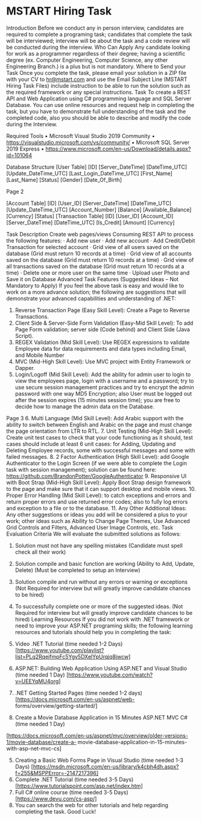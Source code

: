 # MSTART Hiring Task
Introduction
Before we conduct any in person interview, candidates are required to complete a programing task; candidates
that complete the task will be interviewed; interview will be about the task and a code review will be conducted
during the interview.
Who Can Apply
Any candidate looking for work as a programmer regardless of their degree; having a scientific degree (ex.
Computer Engineering, Computer Science, any other Engineering Branch.) is a plus but is not mandatory.
Where to Send your Task
Once you complete the task, please email your solution in a ZIP file with your CV to hr@mstart.com and use the
Email Subject Line (MSTART Hiring Task Files) include instruction to be able to run the solution such as the
required framework or any special instructions.
Task
To create a REST API and Web Application using C# programming language and SQL Server Database.
You can use online resources and request help in completing the task, but you have to demonstrate full
understanding of the task and the completed code, also you should be able to describe and modify the code during
the Interview.

Required Tools
• Microsoft Visual Studio 2019 Community
• https://visualstudio.microsoft.com/vs/community/
• Microsoft SQL Server 2019 Express
• https://www.microsoft.com/en-us/Download/details.aspx?id=101064

Database Structure
[User Table]
[ID]
[Server_DateTime]
[DateTime_UTC]
[Update_DateTime_UTC]
[Last_Login_DateTime_UTC]
[First_Name]
[Last_Name]
[Status]
[Gender]
[Date_Of_Birth]

Page 2

[Account Table]
[ID]
[User_ID]
[Server_DateTime]
[DateTime_UTC]
[Update_DateTime_UTC]
[Account_Number]
[Balance]
[Available_Balance]
[Currency]
[Status]
[Transaction Table]
[ID]
[User_ID]
[Account_ID]
[Server_DateTime]
[DateTime_UTC]
[Is_Credit]
[Amount]
[Currency]

Task Description
Create web pages/views Consuming REST API to process the following features:
· Add new user
· Add new account
· Add Credit/Debit Transaction for selected account
· Grid view of all users saved on the database (Grid must return 10 records at a time)
· Grid view of all accounts saved on the database (Grid must return 10 records at a time)
· Grid view of all transactions saved on the database (Grid must return 10 records at a time)
· Delete one or more user on the same time
· Upload user Photo and Save it on Database
Advanced Task Features (Suggested Ideas – Not Mandatory to Apply)
If you feel the above task is easy and would like to work on a more advance solution; the following are suggestions
that will demonstrate your advanced capabilities and understanding of .NET:
1. Reverse Transaction Page (Easy Skill Level): Create a Page to Reverse Transactions.
2. Client Side & Server-Side Form Validation (Easy-Mid Skill Level): To add Page Form validation; server
side (Code behind) and Client Side (Java Script).
3. REGEX Validation (Mid Skill Level): Use REGEX expressions to validate Employee data for data
requirements and data types including Email, and Mobile Number
4. MVC (Mid-High Skill Level): Use MVC project with Entity Framework or Dapper.
5. Login/Logoff (Mid Skill Level): Add the ability for admin user to login to view the employees page, login
with a username and a password; try to use secure session management practices and try to encrypt the
admin password with one way MD5 Encryption; also User must be logged out after the session expires (15
minutes session time); you are free to decide how to manage the admin data on the Database.

Page 3
6. Multi Language (Mid Skill Level): Add Arabic support with the ability to switch between English and
Arabic on the page and must change the page orientation from LTR to RTL.
7. Unit Testing (Mid-High Skill Level): Create unit test cases to check that your code functioning as it
should, test cases should include at least 6 unit cases: for Adding, Updating and Deleting Employee records,
some with successful messages and some with failed messages.
8. 2 Factor Authentication (High Skill Level): add Google Authenticator to the Login Screen (if we were
able to complete the Login task with session management); solution can be found here:
https://github.com/BrandonPotter/GoogleAuthenticator
9. Responsive UI with Boot Strap (Mid-High Skill Level): Apply Boot Strap design framework to the page
and make sure that it can support desktop and mobile views.
10. Proper Error Handling (Mid Skill Level): to catch exceptions and errors and return proper errors and
use returned error codes; also to fully log errors and exception to a file or to the database.
11. Any Other Additional Ideas: Any other suggestions or ideas you add will be considered a plus to your
work; other ideas such as Ability to Change Page Themes, Use Advanced Grid Controls and Filters,
Advanced User Image Controls, etc.
Task Evaluation Criteria
We will evaluate the submitted solutions as follows:
1. Solution must not have any spelling mistakes (Candidate must spell check all their work)
2. Solution compile and basic function are working (Ability to Add, Update, Delete) (Must be completed to
setup an Interview)
3. Solution compile and run without any errors or warning or exceptions (Not Required for interview but will
greatly improve candidate chances to be hired)
4. To successfully complete one or more of the suggested ideas. (Not Required for interview but will greatly
improve candidate chances to be hired)
Learning Resources
If you did not work with .NET framework or need to improve your ASP.NET programing skills; the following
learning resources and tutorials should help you in completing the task:
1. Video .NET Tutorial (time needed 1-2 Days)
[https://www.youtube.com/playlist?list=PLq2RqejfmpFc5Ygy5DXelYpUrqjq8iwcw]
2. ASP.NET: Building Web Application Using ASP.NET and Visual Studio (time needed 1 Day)
[https://www.youtube.com/watch?v=UEEYqMU4org]

3. .NET Getting Started Pages (time needed 1-2 days) [https://docs.microsoft.com/en-us/aspnet/web-
forms/overview/getting-started/]

4. Create a Movie Database Application in 15 Minutes ASP.NET MVC C# (time needed 1 Day)

[https://docs.microsoft.com/en-us/aspnet/mvc/overview/older-versions-1/movie-database/create-a-
movie-database-application-in-15-minutes-with-asp-net-mvc-cs]

5. Creating a Basic Web Forms Page in Visual Studio (time needed 1-3 Days)
[https://msdn.microsoft.com/en-us/library/k4cbh4dh.aspx?f=255&MSPPError=-2147217396]
6. Complete .NET Tutorial (time needed 3-5 Days) [https://www.tutorialspoint.com/asp.net/index.htm]
7. Full C# online course (time needed 3-5 Days) [https://www.devu.com/cs-asp/]
8. You can search the web for other tutorials and help regarding completing the task.
Good Luck!
